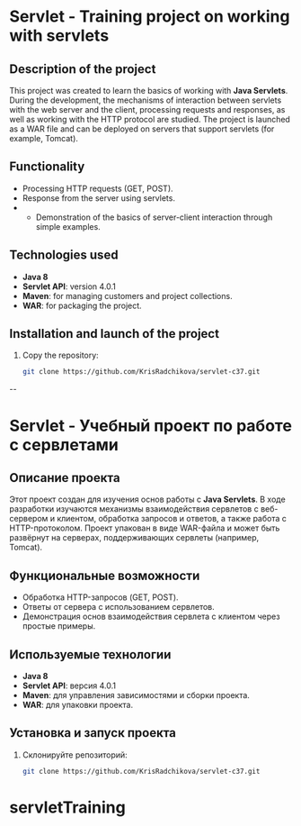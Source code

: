 # Servlet - Training project on working with servlets

## Description of the project
This project was created to learn the basics of working with **Java Servlets**. During the development, the mechanisms of interaction between servlets with the web server and the client, processing requests and responses, as well as working with the HTTP protocol are studied.
The project is launched as a WAR file and can be deployed on servers that support servlets (for example, Tomcat).

## Functionality
- Processing HTTP requests (GET, POST).
- Response from the server using servlets.
- - Demonstration of the basics of server-client interaction through simple examples.

## Technologies used
- **Java 8**
- **Servlet API**: version 4.0.1
- **Maven**: for managing customers and project collections.
- **WAR**: for packaging the project.

## Installation and launch of the project
1. Copy the repository:
   ```bash
   git clone https://github.com/KrisRadchikova/servlet-c37.git

--

# Servlet - Учебный проект по работе с сервлетами

## Описание проекта
Этот проект создан для изучения основ работы с **Java Servlets**. В ходе разработки изучаются механизмы взаимодействия сервлетов с веб-сервером и клиентом, обработка запросов и ответов, а также работа с HTTP-протоколом.
Проект упакован в виде WAR-файла и может быть развёрнут на серверах, поддерживающих сервлеты (например, Tomcat).

## Функциональные возможности
- Обработка HTTP-запросов (GET, POST).
- Ответы от сервера с использованием сервлетов.
- Демонстрация основ взаимодействия сервлета с клиентом через простые примеры.

## Используемые технологии
- **Java 8**
- **Servlet API**: версия 4.0.1
- **Maven**: для управления зависимостями и сборки проекта.
- **WAR**: для упаковки проекта.

## Установка и запуск проекта
1. Склонируйте репозиторий:
   ```bash
   git clone https://github.com/KrisRadchikova/servlet-c37.git
# servletTraining
